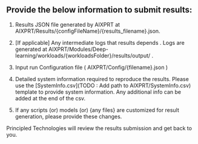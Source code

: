 
## Provide the below information to submit results:

1. Results JSON file generated by AIXPRT at AIXPRT/Results/{configFileName}/{results_filename}.json.

2. [If applicable] Any intermediate logs that results depends . Logs are generated at AIXPRT/Modules/Deep-learning/workloads/{workloadsFolder}/results/output/ .

3. Input run Configuration file ( AIXPRT/Config/{filename}.json )

4. Detailed system information required to reproduce the results. Please use the [SystemInfo.csv](TODO : Add path to AIXPRT/SystemInfo.csv) template to provide system information. Any additional info can be added at the end of the csv.

5. If any scripts (or) models (or) {any files} are customized for result generation, please provide these changes.

Principled Technologies will review the results submission and get back to you.
